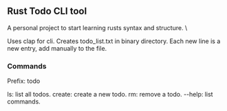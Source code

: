 ## Rust Todo CLI tool

A personal project to start learning rusts syntax and structure. \

Uses clap for cli.
Creates todo_list.txt in binary directory.
Each new line is a new entry, add manually to the file.

### Commands
Prefix: todo

ls: list all todos.
create: create a new todo.
rm: remove a todo.
--help: list commands.
